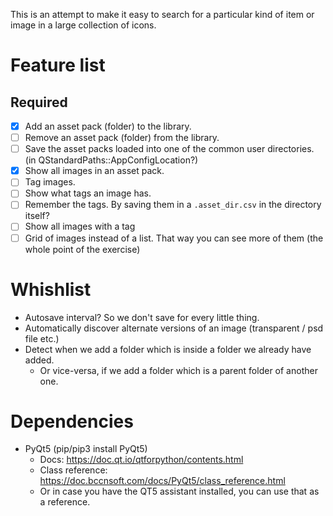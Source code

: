 This is an attempt to make it easy to search for a particular kind of item or image in a large collection of icons.

# Feature list
## Required

- [x] Add an asset pack (folder) to the library.
- [ ] Remove an asset pack (folder) from the library.
- [ ] Save the asset packs loaded into one of the common user directories. (in QStandardPaths::AppConfigLocation?)
- [x] Show all images in an asset pack.
- [ ] Tag images.
- [ ] Show what tags an image has.
- [ ] Remember the tags. By saving them in a `.asset_dir.csv` in the directory itself?
- [ ] Show all images with a tag
- [ ] Grid of images instead of a list. That way you can see more of them (the whole point of the exercise)

# Whishlist
- Autosave interval? So we don't save for every little thing.
- Automatically discover alternate versions of an image (transparent / psd file etc.)
- Detect when we add a folder which is inside a folder we already have added.
    - Or vice-versa, if we add a folder which is a parent folder of another one.

# Dependencies

- PyQt5 (pip/pip3 install PyQt5)
    - Docs: https://doc.qt.io/qtforpython/contents.html
    - Class reference: https://doc.bccnsoft.com/docs/PyQt5/class_reference.html
    - Or in case you have the QT5 assistant installed, you can use that as a reference.